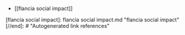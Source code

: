 - [[flancia social impact]]

[//begin]: # "Autogenerated link references for markdown compatibility"
[flancia social impact]: flancia social impact.md "flancia social impact"
[//end]: # "Autogenerated link references"

